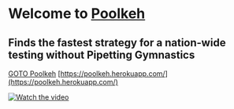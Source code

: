 # Welcome to [Poolkeh](https://poolkeh.herokuapp.com/)

## Finds the fastest strategy for a nation-wide testing without Pipetting Gymnastics


[GOTO Poolkeh](https://poolkeh.herokuapp.com/)
[https://poolkeh.herokuapp.com/](https://poolkeh.herokuapp.com/)


[![Watch the video](https://i.imgur.com/GeYuCnd.png)](https://www.youtube.com/watch?v=5GIrsYVs71c)

